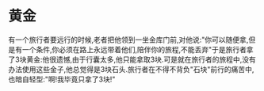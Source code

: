 # 黄金
有一个旅行者要远行的时候,老者把他领到一坐金库门前,对他说:"你可以随便拿,但是有一个条件,你必须在路上永远带着他们,陪伴你的旅程,不能丢弃"于是旅行者拿了3块黄金:他很遗憾,由于行囊太多,他只能拿取3块.可是就在旅行者的旅程中,没有办法使用这些金子,他总觉得是3块石头.旅行者在不得不背负"石块"前行的痛苦中,也暗自轻型:"啊!我毕竟只拿了3块!"
  